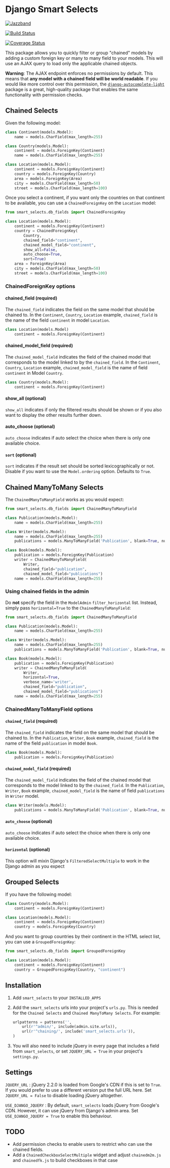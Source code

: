 # Django Smart Selects

[![Jazzband](https://jazzband.co/static/img/badge.svg)](https://jazzband.co/)

[![Build Status](https://travis-ci.org/jazzband/django-smart-selects.svg?branch=master)](https://travis-ci.org/jazzband/django-smart-selects)

[![Coverage Status](https://coveralls.io/repos/github/jazzband/django-smart-selects/badge.svg?branch=master)](https://coveralls.io/github/jazzband/django-smart-selects?branch=master)


This package allows you to quickly filter or group "chained" models by adding a custom foreign key or many to many field to your models. This will use an AJAX query to load only the applicable chained objects.

**Warning**: The AJAX endpoint enforces no permissions by default.  This means that **any model with a chained field will be world readable**. If you would like more control over this permission, the [`django-autocomplete-light`](https://github.com/yourlabs/django-autocomplete-light) package is a great, high-quality package that enables the same functionality with permission checks.

## Chained Selects

Given the following model:

```python
class Continent(models.Model):
    name = models.CharField(max_length=255)

class Country(models.Model):
    continent = models.ForeignKey(Continent)
    name = models.CharField(max_length=255)

class Location(models.Model):
    continent = models.ForeignKey(Continent)
    country = models.ForeignKey(Country)
    area = models.ForeignKey(Area)
    city = models.CharField(max_length=50)
    street = models.CharField(max_length=100)
```

Once you select a continent, if you want only the countries on that continent to be available, you can use a `ChainedForeignKey` on the `Location` model:

```python
from smart_selects.db_fields import ChainedForeignKey

class Location(models.Model):
    continent = models.ForeignKey(Continent)
    country = ChainedForeignKey(
        Country,
        chained_field="continent",
        chained_model_field="continent",
        show_all=False,
        auto_choose=True,
        sort=True)
    area = ForeignKey(Area)
    city = models.CharField(max_length=50)
    street = models.CharField(max_length=100)
```

### ChainedForeignKey options

#### chained_field (required)

The `chained_field` indicates the field on the same model that should be chained to. In the `Continent`, `Country`, `Location` example, `chained_field` is the name of the field `continent` in model `Location`.

```python
class Location(models.Model)
    continent = models.ForeignKey(Continent)
```

#### chained_model_field (required)

The `chained_model_field` indicates the field of the chained model that corresponds to the model linked to by the `chained_field`. In the `Continent`, `Country`, `Location` example, `chained_model_field` is the name of field `continent` in Model `Country`.

```python
class Country(models.Model):
    continent = models.ForeignKey(Continent)
```

#### show_all (optional)

`show_all` indicates if only the filtered results should be shown or if you also want to display the other results further down.

#### auto_choose (optional)

`auto_choose` indicates if auto select the choice when there is only one available choice.

#### `sort` (optional)

`sort` indicates if the result set should be sorted lexicographically or not. Disable if you want to use the `Model.ordering` option. Defaults to `True`.


## Chained ManyToMany Selects

The `ChainedManyToManyField` works as you would expect:

```python
from smart_selects.db_fields import ChainedManyToManyField

class Publication(models.Model):
    name = models.CharField(max_length=255)

class Writer(models.Model):
    name = models.CharField(max_length=255)
    publications = models.ManyToManyField('Publication', blank=True, null=True)

class Book(models.Model):
    publication = models.ForeignKey(Publication)
    writer = ChainedManyToManyField(
        Writer,
        chained_field="publication",
        chained_model_field="publications")
    name = models.CharField(max_length=255)
```


### Using chained fields in the admin

Do **not** specify the field in the `ModelAdmin` `filter_horizontal` list. Instead, simply pass `horizontal=True` to the `ChainedManyToManyField`:

```python
from smart_selects.db_fields import ChainedManyToManyField

class Publication(models.Model):
    name = models.CharField(max_length=255)

class Writer(models.Model):
    name = models.CharField(max_length=255)
    publications = models.ManyToManyField('Publication', blank=True, null=True)

class Book(models.Model):
    publication = models.ForeignKey(Publication)
    writer = ChainedManyToManyField(
        Writer,
        horizontal=True,
        verbose_name='writer',
        chained_field="publication",
        chained_model_field="publications")
    name = models.CharField(max_length=255)
```


### ChainedManyToManyField options

#### `chained_field` (required)

The `chained_field` indicates the field on the same model that should be chained to. In the `Publication`, `Writer`, `Book` example, `chained_field` is the name of the field `publication` in model `Book`.

```python
class Book(models.Model):
    publication = models.ForeignKey(Publication)
```

#### `chained_model_field` (required)

The `chained_model_field` indicates the field of the chained model that corresponds to the model linked to by the `chained_field`. In the `Publication`, `Writer`, `Book` example, `chained_model_field` is the name of field `publications` in `Writer` model.

```python
class Writer(models.Model):
    publications = models.ManyToManyField('Publication', blank=True, null=True)
```

#### `auto_choose` (optional)

`auto_choose` indicates if auto select the choice when there is only one available choice.

#### `horizontal` (optional)

This option will mixin Django's `FilteredSelectMultiple` to work in the Django admin as you expect


## Grouped Selects

If you have the following model:

```python
class Country(models.Model):
    continent = models.ForeignKey(Continent)

class Location(models.Model):
    continent = models.ForeignKey(Continent)
    country = models.ForeignKey(Country)
```

And you want to group countries by their continent in the HTML select list, you can use a `GroupedForeignKey`:

```python
from smart_selects.db_fields import GroupedForeignKey

class Location(models.Model):
    continent = models.ForeignKey(Continent)
    country = GroupedForeignKey(Country, "continent")
```


## Installation

1. Add `smart_selects` to your `INSTALLED_APPS`
2. Add the `smart_selects` urls into your project's `urls.py`. This is needed for the `Chained Selects` and `Chained ManyToMany Selects`. For example:

    ```python
    urlpatterns = patterns('',
        url(r'^admin/', include(admin.site.urls)),
        url(r'^chaining/', include('smart_selects.urls')),
    )
    ```

3. You will also need to include jQuery in every page that includes a field from `smart_selects`, or set `JQUERY_URL = True` in your project's `settings.py`.


## Settings

`JQUERY_URL`
:   jQuery 2.2.0 is loaded from Google's CDN if this is set to `True`. If you would prefer to
    use a different version put the full URL here. Set `JQUERY_URL = False`
    to disable loading jQuery altogether.

`USE_DJANGO_JQUERY`
:   By default, `smart_selects` loads jQuery from Google's CDN. However, it can use jQuery from Django's
    admin area. Set `USE_DJANGO_JQUERY = True` to enable this behaviour.


## TODO

* Add permission checks to enable users to restrict who can use the chained fields.
* Add a `ChainedCheckboxSelectMultiple` widget and adjust `chainedm2m.js` and `chainedfk.js` to build checkboxes in that case
